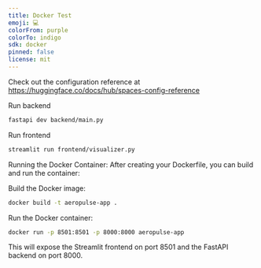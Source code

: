 ```yaml
---
title: Docker Test
emoji: 💻
colorFrom: purple
colorTo: indigo
sdk: docker
pinned: false
license: mit
---
```


Check out the configuration reference at https://huggingface.co/docs/hub/spaces-config-reference

Run backend
```bash
fastapi dev backend/main.py   
```

Run frontend
```bash
streamlit run frontend/visualizer.py 
```

Running the Docker Container:
After creating your Dockerfile, you can build and run the container:

Build the Docker image:
```bash
docker build -t aeropulse-app .
```
Run the Docker container:
```bash
docker run -p 8501:8501 -p 8000:8000 aeropulse-app
```
This will expose the Streamlit frontend on port 8501 and the FastAPI backend on port 8000.